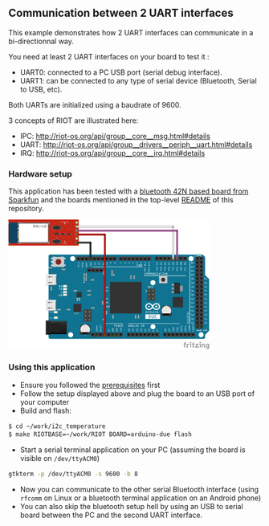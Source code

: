 ## Communication between 2 UART interfaces

This example demonstrates how 2 UART interfaces can communicate in a
bi-directionnal way.

You need at least 2 UART interfaces on your board to test it :
* UART0: connected to a PC USB port (serial debug interface).
* UART1: can be connected to any type of serial device (Bluetooth, Serial to USB, etc).

Both UARTs are initialized using a baudrate of 9600.

3 concepts of RIOT are illustrated here:
* IPC: http://riot-os.org/api/group__core__msg.html#details
* UART: http://riot-os.org/api/group__drivers__periph__uart.html#details
* IRQ: http://riot-os.org/api/group__core__irq.html#details


### Hardware setup

This application has been tested with a [bluetooth 42N based board from
Sparkfun](https://www.sparkfun.com/products/12577) and the boards mentioned in
the top-level [README](https://github.com/aabadie/riot-apps#sample-applications-using-riot-os) of this repository.

<img src="https://github.com/aabadie/riot-apps/blob/master/serial_to_serial/docs/uart_2_uart_arduino_due_bb.png" width="400">

### Using this application

* Ensure you followed the
[prerequisites](https://github.com/aabadie/riot-apps#prerequisites) first
* Follow the setup displayed above and plug the board to an USB port of your computer
* Build and flash:
```bash
$ cd ~/work/i2c_temperature
$ make RIOTBASE=~/work/RIOT BOARD=arduino-due flash
```
* Start a serial terminal application on your PC (assuming the board is
visible on `/dev/ttyACM0`)
```bash
gtkterm -p /dev/ttyACM0 -s 9600 -b 8
```
* Now you can communicate to the other serial Bluetooth interface (using `rfcomm` on Linux or
a bluetooth terminal application on an Android phone)
* You can also skip the bluetooth setup hell by using an USB to serial board
between the PC and the second UART interface.


